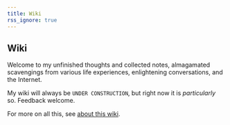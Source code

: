 ```yaml
---
title: Wiki
rss_ignore: true
---
```


## Wiki

Welcome to my unfinished thoughts and collected notes, almagamated scavengings from various life experiences, enlightening conversations, and the Internet.

My wiki will always be `UNDER CONSTRUCTION`, but right now it is *particularly* so. Feedback welcome.

For more on all this, see [about this wiki](/about-this-wiki).



